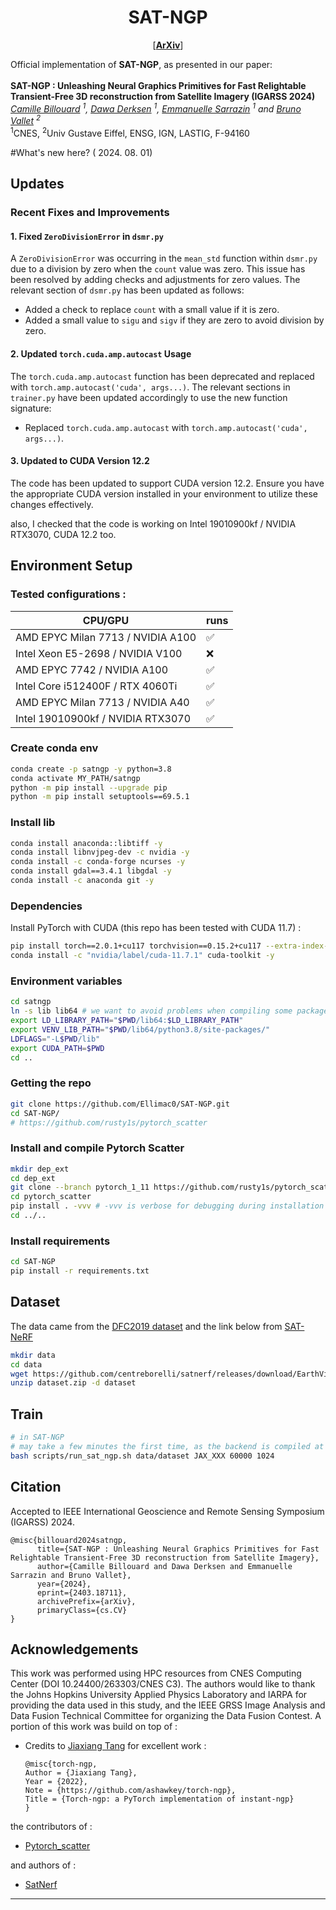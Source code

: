 <div align="center">

# SAT-NGP


<p align="center">
  
  [<a href="https://arxiv.org/pdf/2403.18711"><strong>ArXiv</strong></a>]  
</p>


</div>


Official implementation of **SAT-NGP**, as presented in our paper: \
\
**SAT-NGP : Unleashing Neural Graphics Primitives for Fast Relightable Transient-Free 3D reconstruction from Satellite Imagery (IGARSS 2024)** \
*[Camille Billouard](https://fr.linkedin.com/in/camille-b-3v1415926) <sup>1</sup>, [Dawa Derksen](https://www.semanticscholar.org/author/Dawa-Derksen/8090472) <sup>1</sup>, 
[Emmanuelle Sarrazin](https://ieeexplore.ieee.org/author/37086503757) <sup>1</sup>
and [Bruno Vallet](https://www.umr-lastig.fr/bruno-vallet/) <sup>2</sup>* \
<sup>1</sup>CNES, <sup>2</sup>Univ Gustave Eiffel, ENSG, IGN, LASTIG, F-94160 





#What's new here? ( 2024. 08. 01) 

## Updates

### Recent Fixes and Improvements

#### 1. Fixed `ZeroDivisionError` in `dsmr.py`

A `ZeroDivisionError` was occurring in the `mean_std` function within `dsmr.py` due to a division by zero when the `count` value was zero. This issue has been resolved by adding checks and adjustments for zero values. The relevant section of `dsmr.py` has been updated as follows:

- Added a check to replace `count` with a small value if it is zero.
- Added a small value to `sigu` and `sigv` if they are zero to avoid division by zero.

#### 2. Updated `torch.cuda.amp.autocast` Usage

The `torch.cuda.amp.autocast` function has been deprecated and replaced with `torch.amp.autocast('cuda', args...)`. The relevant sections in `trainer.py` have been updated accordingly to use the new function signature:

- Replaced `torch.cuda.amp.autocast` with `torch.amp.autocast('cuda', args...)`.

#### 3. Updated to CUDA Version 12.2

The code has been updated to support CUDA version 12.2. Ensure you have the appropriate CUDA version installed in your environment to utilize these changes effectively.

also, I checked that the code is working on Intel 19010900kf / NVIDIA RTX3070, CUDA 12.2 too. 

## Environment Setup


### Tested configurations :

| CPU/GPU         |    runs     |     
|-----------------|---------|
| AMD EPYC Milan 7713 / NVIDIA A100   | ✅      | 
| Intel Xeon E5-2698  / NVIDIA V100   | ❌      |  
| AMD EPYC 7742 / NVIDIA A100         | ✅      | 
| Intel Core i512400F / RTX 4060Ti    | ✅      | 
| AMD EPYC Milan 7713 / NVIDIA A40    | ✅      | 
| Intel 19010900kf / NVIDIA RTX3070   | ✅      |

### Create conda env
```bash
conda create -p satngp -y python=3.8
conda activate MY_PATH/satngp
python -m pip install --upgrade pip
python -m pip install setuptools==69.5.1 
```
### Install lib

```bash
conda install anaconda::libtiff -y
conda install libnvjpeg-dev -c nvidia -y
conda install -c conda-forge ncurses -y
conda install gdal==3.4.1 libgdal -y
conda install -c anaconda git -y
```

### Dependencies 
Install PyTorch with CUDA (this repo has been tested with CUDA 11.7) : 

```bash
pip install torch==2.0.1+cu117 torchvision==0.15.2+cu117 --extra-index-url https://download.pytorch.org/whl/cu117
conda install -c "nvidia/label/cuda-11.7.1" cuda-toolkit -y
```

### Environment variables 
```bash
cd satngp
ln -s lib lib64 # we want to avoid problems when compiling some packages
export LD_LIBRARY_PATH="$PWD/lib64:$LD_LIBRARY_PATH"
export VENV_LIB_PATH="$PWD/lib64/python3.8/site-packages/"
LDFLAGS="-L$PWD/lib"
export CUDA_PATH=$PWD
cd ..
```

### Getting the repo

```bash
git clone https://github.com/Ellimac0/SAT-NGP.git
cd SAT-NGP/
# https://github.com/rusty1s/pytorch_scatter
```

### Install and compile Pytorch Scatter
```bash
mkdir dep_ext
cd dep_ext
git clone --branch pytorch_1_11 https://github.com/rusty1s/pytorch_scatter/ 
cd pytorch_scatter
pip install . -vvv # -vvv is verbose for debugging during installation
cd ../..
```

### Install requirements

```bash
cd SAT-NGP
pip install -r requirements.txt
```

## Dataset

The data came from the [DFC2019 dataset](https://ieee-dataport.org/open-access/data-fusion-contest-2019-dfc2019) and the link below from [SAT-NeRF](https://github.com/centreborelli/satnerf/releases/download/EarthVision2022/dataset.zip)

```bash
mkdir data
cd data
wget https://github.com/centreborelli/satnerf/releases/download/EarthVision2022/dataset.zip
unzip dataset.zip -d dataset
```

## Train
```bash
# in SAT-NGP
# may take a few minutes the first time, as the backend is compiled at .cache/torch_extensions/py38_cu117/ 
bash scripts/run_sat_ngp.sh data/dataset JAX_XXX 60000 1024
```


## Citation

Accepted to IEEE International Geoscience and Remote Sensing Symposium (IGARSS) 2024.

```
@misc{billouard2024satngp,
      title={SAT-NGP : Unleashing Neural Graphics Primitives for Fast Relightable Transient-Free 3D reconstruction from Satellite Imagery}, 
      author={Camille Billouard and Dawa Derksen and Emmanuelle Sarrazin and Bruno Vallet},
      year={2024},
      eprint={2403.18711},
      archivePrefix={arXiv},
      primaryClass={cs.CV}
}
```


## Acknowledgements
This work was performed using HPC resources from CNES Computing Center (DOI 10.24400/263303/CNES C3). The authors would like to thank the Johns Hopkins University Applied Physics Laboratory and IARPA for providing the data used in this study, and the IEEE GRSS Image Analysis and Data Fusion Technical Committee for organizing the Data Fusion Contest.
A portion of this work was build on top of : 


* Credits to [Jiaxiang Tang](https://github.com/ashawkey/torch-ngp/tree/main) for excellent work :

    ```
    @misc{torch-ngp,
    Author = {Jiaxiang Tang},
    Year = {2022},
    Note = {https://github.com/ashawkey/torch-ngp},
    Title = {Torch-ngp: a PyTorch implementation of instant-ngp}
    }
    ```
the contributors of : 

* [Pytorch_scatter](https://github.com/rusty1s/pytorch_scatter) 

and authors of : 
* [SatNerf](https://github.com/centreborelli/satnerf) 



----


